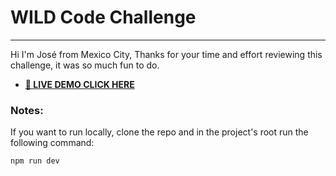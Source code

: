 # WILD Code Challenge

---

Hi I'm José from Mexico City, Thanks for your time and effort reviewing this challenge, it was so much fun to do.

 -  [**🔗 LIVE DEMO CLICK HERE**](https://wild-jose.netlify.app/)

### Notes:

If you want to run locally, clone the repo and in the project's root run the following command:

```sh
npm run dev
```
